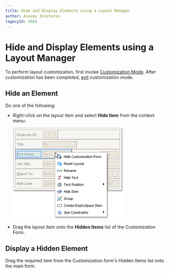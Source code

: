 ```yaml
---
title: Hide and Display Elements using a Layout Manager
author: Alexey Zolotarev
legacyId: 4664
---
```

# Hide and Display Elements using a Layout Manager
To perform layout customization, first invoke [Customization Mode](start-layout-customization.md). After customization has been completed, [exit](finish-layout-customization.md) customization mode.

## Hide an Element
Do one of the following:
* Right-click on the layout item and select **Hide Item** from the context menu:
	
	![EU_XtraLayout_LayoutControl_Item_ContextMenu](../../../images/img7640.png)
* Drag the layout item onto the **Hidden Items** list of the Customization Form.

## Display a Hidden Element
Drag the required item from the Customization form's Hidden Items list onto the main form.